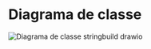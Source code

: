 # Diagrama de classe 


  ![Diagrama de classe stringbuild drawio](https://github.com/MauricioMiranda20/stringbuild/assets/64110966/8dacf459-7cd3-4f86-b297-88ea4703264b)
